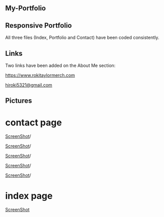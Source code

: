 ## My-Portfolio

## Responsive Portfolio

All three files (Index, Portfolio and Contact) have been coded consistently.

## Links

Two links have been added on the About Me section:

https://www.rokitaylormerch.com

hiroki5321@gmail.com


## Pictures

# contact page

[ScreenShot](Cough_Drops_album_cover.png)/

[ScreenShot](Famous_album_cover.png)/

[ScreenShot](Far_Away_Album_cover.png)/

[ScreenShot](First_one_i.jpg)/

[ScreenShot](IMG_5259.jpg)/

# index page

[ScreenShot](Just_you_album_cover.png)
